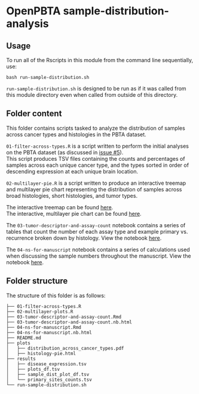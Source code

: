 # OpenPBTA sample-distribution-analysis

## Usage

To run all of the Rscripts in this module from the command line sequentially, use:

```
bash run-sample-distribution.sh
```

`run-sample-distribution.sh` is designed to be run as if it was called from this module directory even when called from outside of this directory.

## Folder content

This folder contains scripts tasked to analyze the distribution of samples across cancer types and histologies in the PBTA dataset.

`01-filter-across-types.R` is a script written to perform the initial analyses on the PBTA dataset (as discussed in [issue #5](https://github.com/AlexsLemonade/OpenPBTA-analysis/issues/5)).  
This script produces TSV files containing the counts and percentages of samples across each unique cancer type, and the types sorted in order of descending expression at each unique brain location.   

`02-multilayer-pie.R` is a script written to produce an interactive treemap and multilayer pie chart representing the distribution of samples across broad histologies, short histologies, and tumor types.  
 
 The interactive treemap can be found [here](https://alexslemonade.github.io/OpenPBTA-analysis/analyses/sample-distribution-analysis/plots/histology-treemap.html).  
 The interactive, multilayer pie chart can be found [here](https://alexslemonade.github.io/OpenPBTA-analysis/analyses/plots/sample-distribution-analysis/histology-pie.html).

The `03-tumor-descriptor-and-assay-count` notebook contains a series of tables that count the number of each assay type and example primary vs. recurrence broken down by histology. 
View the notebook [here](https://alexslemonade.github.io/OpenPBTA-analysis/analyses/sample-distribution-analysis/03-tumor-descriptor-and-assay-count.nb.html).

The `04-ns-for-manuscript` notebook contains a series of calculations used when discussing the sample numbers throughout the manuscript. 
View the notebook [here](https://alexslemonade.github.io/OpenPBTA-analysis/analyses/sample-distribution-analysis/04-ns-for-manuscript.nb.html).



## Folder structure 

The structure of this folder is as follows:

```
├── 01-filter-across-types.R
├── 02-multilayer-plots.R
├── 03-tumor-descriptor-and-assay-count.Rmd
├── 03-tumor-descriptor-and-assay-count.nb.html
├── 04-ns-for-manuscript.Rmd
├── 04-ns-for-manuscript.nb.html
├── README.md
├── plots
│   ├── distribution_across_cancer_types.pdf
│   ├── histology-pie.html
├── results
│   ├── disease_expression.tsv
│   ├── plots_df.tsv
│   ├── sample_dist_plot_df.tsv
│   └── primary_sites_counts.tsv
└── run-sample-distribution.sh
```
